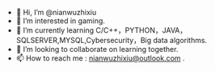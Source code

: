 - 👋 Hi, I’m @nianwuzhixiu
- 👀 I’m interested in gaming.
- 🌱 I’m currently learning C/C++，PYTHON，JAVA，SQLSERVER,MYSQL,Cybersecurity，Big data algorithms.
- 💞️ I’m looking to collaborate on learning together.
- 📫 How to reach me : nianwuzhixiu@outlook.com .

<!---
nianwuzhixiu/nianwuzhixiu is a ✨ special ✨ repository because its `README.md` (this file) appears on your GitHub profile.
You can click the Preview link to take a look at your changes.
--->
